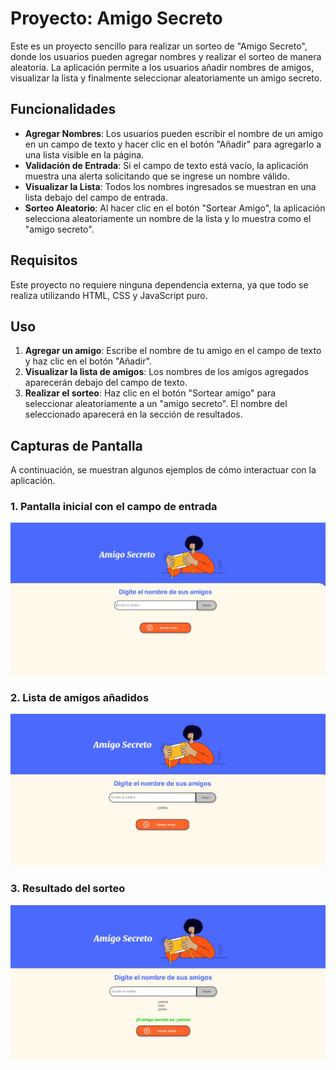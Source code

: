 # Proyecto: **Amigo Secreto**

Este es un proyecto sencillo para realizar un sorteo de "Amigo Secreto", donde los usuarios pueden agregar nombres y realizar el sorteo de manera aleatoria. La aplicación permite a los usuarios añadir nombres de amigos, visualizar la lista y finalmente seleccionar aleatoriamente un amigo secreto.

## Funcionalidades

- **Agregar Nombres**: Los usuarios pueden escribir el nombre de un amigo en un campo de texto y hacer clic en el botón "Añadir" para agregarlo a una lista visible en la página.
- **Validación de Entrada**: Si el campo de texto está vacío, la aplicación muestra una alerta solicitando que se ingrese un nombre válido.
- **Visualizar la Lista**: Todos los nombres ingresados se muestran en una lista debajo del campo de entrada.
- **Sorteo Aleatorio**: Al hacer clic en el botón "Sortear Amigo", la aplicación selecciona aleatoriamente un nombre de la lista y lo muestra como el "amigo secreto".

## Requisitos

Este proyecto no requiere ninguna dependencia externa, ya que todo se realiza utilizando HTML, CSS y JavaScript puro.

## Uso

1. **Agregar un amigo**: Escribe el nombre de tu amigo en el campo de texto y haz clic en el botón "Añadir".
2. **Visualizar la lista de amigos**: Los nombres de los amigos agregados aparecerán debajo del campo de texto.
3. **Realizar el sorteo**: Haz clic en el botón "Sortear amigo" para seleccionar aleatoriamente a un "amigo secreto". El nombre del seleccionado aparecerá en la sección de resultados.

## Capturas de Pantalla
A continuación, se muestran algunos ejemplos de cómo interactuar con la aplicación.

### 1. **Pantalla inicial con el campo de entrada**

![Pantalla de ingreso](assets/pantalla_ingreso.jpg)

### 2. **Lista de amigos añadidos**

![Lista de amigos](assets/lista_amigos.jpg)

### 3. **Resultado del sorteo**

![Resultado del sorteo](assets/resultado_sorteo.jpg)